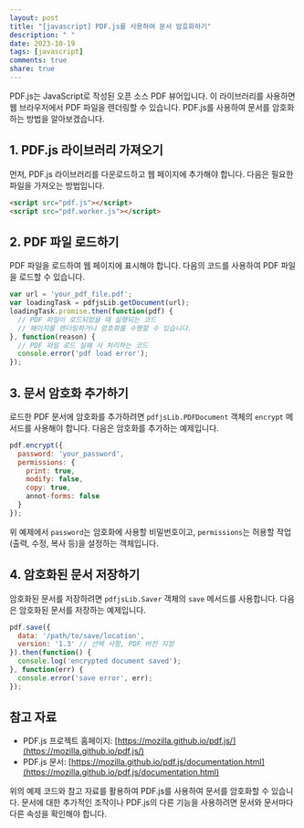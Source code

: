```yaml
---
layout: post
title: "[javascript] PDF.js를 사용하여 문서 암호화하기"
description: " "
date: 2023-10-19
tags: [javascript]
comments: true
share: true
---
```


PDF.js는 JavaScript로 작성된 오픈 소스 PDF 뷰어입니다. 이 라이브러리를 사용하면 웹 브라우저에서 PDF 파일을 렌더링할 수 있습니다. PDF.js를 사용하여 문서를 암호화하는 방법을 알아보겠습니다.

## 1. PDF.js 라이브러리 가져오기

먼저, PDF.js 라이브러리를 다운로드하고 웹 페이지에 추가해야 합니다. 다음은 필요한 파일을 가져오는 방법입니다.

```html
<script src="pdf.js"></script>
<script src="pdf.worker.js"></script>
```

## 2. PDF 파일 로드하기

PDF 파일을 로드하여 웹 페이지에 표시해야 합니다. 다음의 코드를 사용하여 PDF 파일을 로드할 수 있습니다.

```javascript
var url = 'your_pdf_file.pdf';
var loadingTask = pdfjsLib.getDocument(url);
loadingTask.promise.then(function(pdf) {
  // PDF 파일이 로드되었을 때 실행되는 코드
  // 페이지를 렌더링하거나 암호화를 수행할 수 있습니다.
}, function(reason) {
  // PDF 파일 로드 실패 시 처리하는 코드
  console.error('pdf load error');
});
```

## 3. 문서 암호화 추가하기

로드한 PDF 문서에 암호화를 추가하려면 `pdfjsLib.PDFDocument` 객체의 `encrypt` 메서드를 사용해야 합니다. 다음은 암호화를 추가하는 예제입니다.

```javascript
pdf.encrypt({
  password: 'your_password',
  permissions: {
    print: true,
    modify: false,
    copy: true,
    annot-forms: false
  }
});
```

위 예제에서 `password`는 암호화에 사용할 비밀번호이고, `permissions`는 허용할 작업(출력, 수정, 복사 등)을 설정하는 객체입니다.

## 4. 암호화된 문서 저장하기

암호화된 문서를 저장하려면 `pdfjsLib.Saver` 객체의 `save` 메서드를 사용합니다. 다음은 암호화된 문서를 저장하는 예제입니다.

```javascript
pdf.save({
  data: '/path/to/save/location',
  version: '1.3' // 선택 사항, PDF 버전 지정
}).then(function() {
  console.log('encrypted document saved');
}, function(err) {
  console.error('save error', err);
});
```

## 참고 자료

- PDF.js 프로젝트 홈페이지: [https://mozilla.github.io/pdf.js/](https://mozilla.github.io/pdf.js/)
- PDF.js 문서: [https://mozilla.github.io/pdf.js/documentation.html](https://mozilla.github.io/pdf.js/documentation.html)

위의 예제 코드와 참고 자료를 활용하여 PDF.js를 사용하여 문서를 암호화할 수 있습니다. 문서에 대한 추가적인 조작이나 PDF.js의 다른 기능을 사용하려면 문서와 문서마다 다른 속성을 확인해야 합니다.